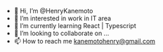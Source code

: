 - 👋 Hi, I’m @HenryKanemoto
- 👀 I’m interested in work in IT area
- 🌱 I’m currently learning React | Typescript
- 💞️ I’m looking to collaborate on ...
- 📫 How to reach me kanemotohenry@gmail.com
